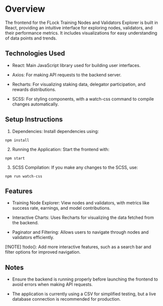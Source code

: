 # Overview

The frontend for the FLock Training Nodes and Validators Explorer is built in React, providing an intuitive interface for exploring nodes, validators, and their performance metrics. It includes visualizations for easy understanding of data points and trends.

## Technologies Used

- React: Main JavaScript library used for building user interfaces.

- Axios: For making API requests to the backend server.

- Recharts: For visualizing staking data, delegator participation, and rewards distributions.

- SCSS: For styling components, with a watch-css command to compile changes automatically.

## Setup Instructions

1. Dependencies: Install dependencies using:

`npm install`

2. Running the Application: Start the frontend with:

`npm start`

3. SCSS Compilation: If you make any changes to the SCSS, use:

`npm run watch-css`

## Features

- Training Node Explorer: View nodes and validators, with metrics like success rate, earnings, and model contributions.

- Interactive Charts: Uses Recharts for visualizing the data fetched from the backend.

- Paginator and Filtering: Allows users to navigate through nodes and validators efficiently.

[!NOTE]
!todo(): Add more interactive features, such as a search bar and filter options for improved navigation.

## Notes

- Ensure the backend is running properly before launching the frontend to avoid errors when making API requests.

- The application is currently using a CSV for simplified testing, but a live database connection is recommended for production.

